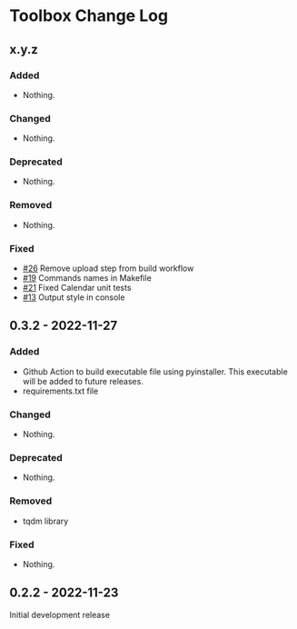 # Toolbox Change Log

## x.y.z

### Added

- Nothing.

### Changed

- Nothing.

### Deprecated

- Nothing.

### Removed

- Nothing.

### Fixed

- [#26](https://github.com/mihaichris/atelier-toolbox/pull/27) Remove upload step from build workflow
- [#19](https://github.com/mihaichris/atelier-toolbox/pull/20) Commands names in Makefile 
- [#21](https://github.com/mihaichris/atelier-toolbox/pull/22) Fixed Calendar unit tests
- [#13](https://github.com/mihaichris/atelier-toolbox/pull/18) Output style in console

## 0.3.2 - 2022-11-27

### Added

- Github Action to build executable file using pyinstaller. This executable will be added to future releases.
- requirements.txt file

### Changed

- Nothing.

### Deprecated

- Nothing.

### Removed

- tqdm library

### Fixed

- Nothing.

## 0.2.2 - 2022-11-23

Initial development release